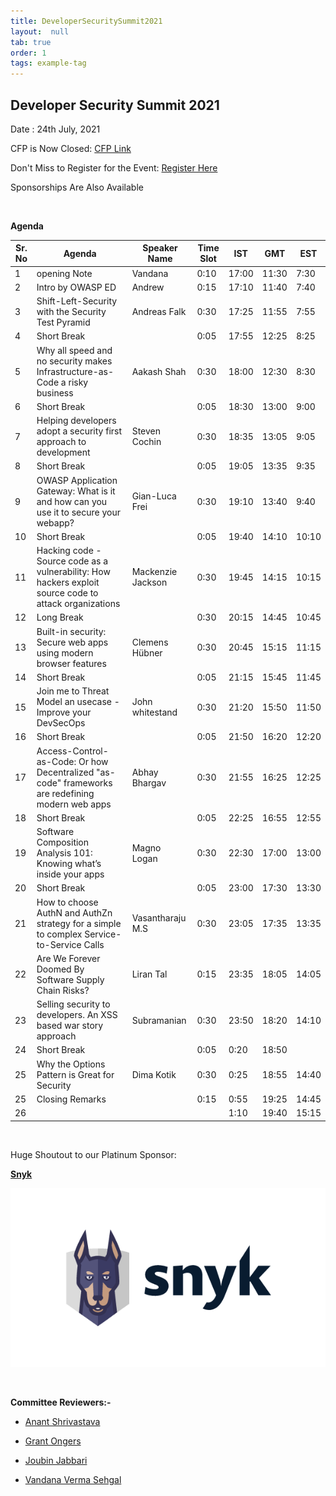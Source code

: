 ```yaml
---
title: DeveloperSecuritySummit2021
layout:  null
tab: true
order: 1
tags: example-tag
---
```


## Developer Security Summit 2021

Date : 24th July, 2021


CFP is Now Closed: [CFP Link](https://owasp.submittable.com/submit/196834/owasp-appsec-days-developer-security-summit-2021)


Don't Miss to Register for the Event: [Register Here](https://www.eventbrite.com/e/appsec-days-owasp-developer-security-summit-2021-tickets-153345649967)


Sponsorships Are Also Available

<br>

**Agenda**


| Sr. No | Agenda                                                                                                 | Speaker Name      | Time Slot | IST   | GMT   | EST   |
|--------|--------------------------------------------------------------------------------------------------------|-------------------|-----------|-------|-------|-------|
| 1      | opening Note                                                                                           | Vandana           | 0:10      | 17:00 | 11:30 | 7:30  |
| 2      | Intro by OWASP ED                                                                                      | Andrew            | 0:15      | 17:10 | 11:40 | 7:40  |
| 3      | Shift-Left-Security with the Security Test Pyramid                                                     | Andreas Falk      | 0:30      | 17:25 | 11:55 | 7:55  |
| 4      | Short Break                                                                                            |                   | 0:05      | 17:55 | 12:25 | 8:25  |
| 5      | Why all speed and no security makes Infrastructure-as-Code a risky business                            | Aakash Shah       | 0:30      | 18:00 | 12:30 | 8:30  |
| 6      | Short Break                                                                                            |                   | 0:05      | 18:30 | 13:00 | 9:00  |
| 7      | Helping developers adopt a security first approach to development                                      | Steven Cochin     | 0:30      | 18:35 | 13:05 | 9:05  |
| 8      | Short Break                                                                                            |                   | 0:05      | 19:05 | 13:35 | 9:35  |
| 9      | OWASP Application Gateway: What is it and how can you use it to secure your webapp?                    | Gian-Luca Frei    | 0:30      | 19:10 | 13:40 | 9:40  |
| 10     | Short Break                                                                                            |                   | 0:05      | 19:40 | 14:10 | 10:10 |
| 11     | Hacking code - Source code as a vulnerability: How hackers exploit source code to attack organizations | Mackenzie Jackson | 0:30      | 19:45 | 14:15 | 10:15 |
| 12     | Long Break                                                                                             |                   | 0:30      | 20:15 | 14:45 | 10:45 |
| 13     | Built-in security: Secure web apps using modern browser features                                       | Clemens Hübner    | 0:30      | 20:45 | 15:15 | 11:15 |
| 14     | Short Break                                                                                            |                   | 0:05      | 21:15 | 15:45 | 11:45 |
| 15     | Join me to Threat Model an usecase - Improve your DevSecOps                                            | John whitestand   | 0:30      | 21:20 | 15:50 | 11:50 |
| 16     | Short Break                                                                                            |                   | 0:05      | 21:50 | 16:20 | 12:20 |
| 17     | Access-Control-as-Code: Or how Decentralized "as-code" frameworks are redefining modern web apps       | Abhay Bhargav     | 0:30      | 21:55 | 16:25 | 12:25 |
| 18     | Short Break                                                                                            |                   | 0:05      | 22:25 | 16:55 | 12:55 |
| 19     | Software Composition Analysis 101: Knowing what’s inside your apps                                     | Magno Logan       | 0:30      | 22:30 | 17:00 | 13:00 |
| 20     | Short Break                                                                                            |                   | 0:05      | 23:00 | 17:30 | 13:30 |
| 21     | How to choose AuthN and AuthZn strategy for a simple to complex Service-to-Service Calls               | Vasantharaju M.S  | 0:30      | 23:05 | 17:35 | 13:35 |
| 22     | Are We Forever Doomed By Software Supply Chain Risks?                                                  | Liran Tal         | 0:15      | 23:35 | 18:05 | 14:05 |
| 23     | Selling security to developers. An XSS based war story approach                                        | Subramanian       | 0:30      | 23:50 | 18:20 | 14:10 |
| 24     | Short Break                                                                                            |                   | 0:05      | 0:20  | 18:50 |       |
| 25     | Why the Options Pattern is Great for Security                                                          | Dima Kotik        | 0:30      | 0:25  | 18:55 | 14:40 |
| 25     | Closing Remarks                                                                                        |                   | 0:15      | 0:55  | 19:25 | 14:45 |
| 26     |                                                                                                        |                   |           | 1:10  | 19:40 | 15:15 |



<br>

Huge Shoutout to our Platinum Sponsor:

[**Snyk**](https://snyk.io/)

![Snyk logo](assets/images/snyk-logo-black.png)

<br>

**Committee Reviewers:-**

* [Anant Shrivastava](https://twitter.com/anantshri)

* [Grant Ongers](https://twitter.com/rewtd)

* [Joubin Jabbari](https://twitter.com/joubinj)

* [Vandana Verma Sehgal](https://twitter.com/InfosecVandana)

